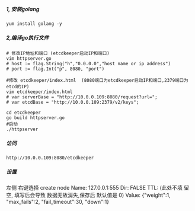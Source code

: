 ##### 1, 安装golang
```
yum install golang -y
```
##### 2,编译go执行文件
```
# 修改IP地址和端口 (etcdkeeper启动IP和端口)
vim httpserver.go
# host := flag.String("h","0.0.0.0","host name or ip address")
# port := flag.Int("p", 8080, "port")

#修改 etcdkeeper/index.html  (8080端口为etcdkeeper启动IP和端口,2379端口为 etcd的IP)
vim etcdkeeper/index.html
# var serverBase = "http://10.0.0.109:8080/request?url=";
# var etcdBase = "http://10.0.0.109:2379/v2/keys";
 
cd etcdkeeper
go build httpserver.go
#启动
./httpserver
```

##### 访问 
```
http://10.0.0.109:8080/etcdkeeper
```

##### 设置
左侧 右键选择 create node
Name:	127.0.0.1:555
Dir:	FALSE
TTL:	 (此处不填 留空, 填写后会导致 数据无故消失,保存后 默认值是 0)
Value:	{"weight":1, "max_fails":2, "fail_timeout":30, "down":1}
